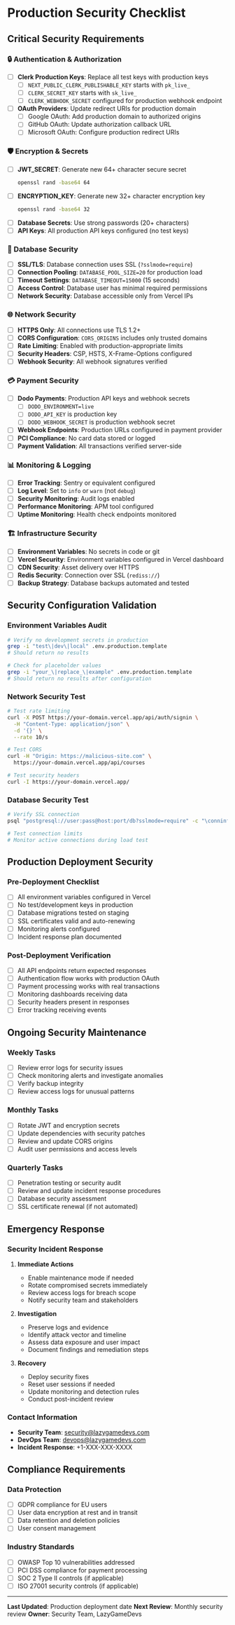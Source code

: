 # Production Security Checklist

## Critical Security Requirements

### 🔒 Authentication & Authorization
- [ ] **Clerk Production Keys**: Replace all test keys with production keys
  - [ ] `NEXT_PUBLIC_CLERK_PUBLISHABLE_KEY` starts with `pk_live_`
  - [ ] `CLERK_SECRET_KEY` starts with `sk_live_`
  - [ ] `CLERK_WEBHOOK_SECRET` configured for production webhook endpoint
- [ ] **OAuth Providers**: Update redirect URIs for production domain
  - [ ] Google OAuth: Add production domain to authorized origins
  - [ ] GitHub OAuth: Update authorization callback URL
  - [ ] Microsoft OAuth: Configure production redirect URIs

### 🛡️ Encryption & Secrets
- [ ] **JWT_SECRET**: Generate new 64+ character secure secret
  ```bash
  openssl rand -base64 64
  ```
- [ ] **ENCRYPTION_KEY**: Generate new 32+ character encryption key
  ```bash
  openssl rand -base64 32
  ```
- [ ] **Database Secrets**: Use strong passwords (20+ characters)
- [ ] **API Keys**: All production API keys configured (no test keys)

### 🔐 Database Security
- [ ] **SSL/TLS**: Database connection uses SSL (`?sslmode=require`)
- [ ] **Connection Pooling**: `DATABASE_POOL_SIZE=20` for production load
- [ ] **Timeout Settings**: `DATABASE_TIMEOUT=15000` (15 seconds)
- [ ] **Access Control**: Database user has minimal required permissions
- [ ] **Network Security**: Database accessible only from Vercel IPs

### 🌐 Network Security
- [ ] **HTTPS Only**: All connections use TLS 1.2+
- [ ] **CORS Configuration**: `CORS_ORIGINS` includes only trusted domains
- [ ] **Rate Limiting**: Enabled with production-appropriate limits
- [ ] **Security Headers**: CSP, HSTS, X-Frame-Options configured
- [ ] **Webhook Security**: All webhook signatures verified

### 💳 Payment Security
- [ ] **Dodo Payments**: Production API keys and webhook secrets
  - [ ] `DODO_ENVIRONMENT=live`
  - [ ] `DODO_API_KEY` is production key
  - [ ] `DODO_WEBHOOK_SECRET` is production webhook secret
- [ ] **Webhook Endpoints**: Production URLs configured in payment provider
- [ ] **PCI Compliance**: No card data stored or logged
- [ ] **Payment Validation**: All transactions verified server-side

### 📊 Monitoring & Logging
- [ ] **Error Tracking**: Sentry or equivalent configured
- [ ] **Log Level**: Set to `info` or `warn` (not `debug`)
- [ ] **Security Monitoring**: Audit logs enabled
- [ ] **Performance Monitoring**: APM tool configured
- [ ] **Uptime Monitoring**: Health check endpoints monitored

### 🏗️ Infrastructure Security
- [ ] **Environment Variables**: No secrets in code or git
- [ ] **Vercel Security**: Environment variables configured in Vercel dashboard
- [ ] **CDN Security**: Asset delivery over HTTPS
- [ ] **Redis Security**: Connection over SSL (`rediss://`)
- [ ] **Backup Strategy**: Database backups automated and tested

## Security Configuration Validation

### Environment Variables Audit
```bash
# Verify no development secrets in production
grep -i "test\|dev\|local" .env.production.template
# Should return no results

# Check for placeholder values
grep -i "your_\|replace_\|example" .env.production.template
# Should return no results after configuration
```

### Network Security Test
```bash
# Test rate limiting
curl -X POST https://your-domain.vercel.app/api/auth/signin \
  -H "Content-Type: application/json" \
  -d '{}' \
  --rate 10/s

# Test CORS
curl -H "Origin: https://malicious-site.com" \
  https://your-domain.vercel.app/api/courses

# Test security headers
curl -I https://your-domain.vercel.app/
```

### Database Security Test
```bash
# Verify SSL connection
psql "postgresql://user:pass@host:port/db?sslmode=require" -c "\conninfo"

# Test connection limits
# Monitor active connections during load test
```

## Production Deployment Security

### Pre-Deployment Checklist
- [ ] All environment variables configured in Vercel
- [ ] No test/development keys in production
- [ ] Database migrations tested on staging
- [ ] SSL certificates valid and auto-renewing
- [ ] Monitoring alerts configured
- [ ] Incident response plan documented

### Post-Deployment Verification
- [ ] All API endpoints return expected responses
- [ ] Authentication flow works with production OAuth
- [ ] Payment processing works with real transactions
- [ ] Monitoring dashboards receiving data
- [ ] Security headers present in responses
- [ ] Error tracking receiving events

## Ongoing Security Maintenance

### Weekly Tasks
- [ ] Review error logs for security issues
- [ ] Check monitoring alerts and investigate anomalies
- [ ] Verify backup integrity
- [ ] Review access logs for unusual patterns

### Monthly Tasks
- [ ] Rotate JWT and encryption secrets
- [ ] Update dependencies with security patches
- [ ] Review and update CORS origins
- [ ] Audit user permissions and access levels

### Quarterly Tasks
- [ ] Penetration testing or security audit
- [ ] Review and update incident response procedures
- [ ] Database security assessment
- [ ] SSL certificate renewal (if not automated)

## Emergency Response

### Security Incident Response
1. **Immediate Actions**
   - Enable maintenance mode if needed
   - Rotate compromised secrets immediately
   - Review access logs for breach scope
   - Notify security team and stakeholders

2. **Investigation**
   - Preserve logs and evidence
   - Identify attack vector and timeline
   - Assess data exposure and user impact
   - Document findings and remediation steps

3. **Recovery**
   - Deploy security fixes
   - Reset user sessions if needed
   - Update monitoring and detection rules
   - Conduct post-incident review

### Contact Information
- **Security Team**: security@lazygamedevs.com
- **DevOps Team**: devops@lazygamedevs.com
- **Incident Response**: +1-XXX-XXX-XXXX

## Compliance Requirements

### Data Protection
- [ ] GDPR compliance for EU users
- [ ] User data encryption at rest and in transit
- [ ] Data retention and deletion policies
- [ ] User consent management

### Industry Standards
- [ ] OWASP Top 10 vulnerabilities addressed
- [ ] PCI DSS compliance for payment processing
- [ ] SOC 2 Type II controls (if applicable)
- [ ] ISO 27001 security controls (if applicable)

---

**Last Updated**: Production deployment date
**Next Review**: Monthly security review
**Owner**: Security Team, LazyGameDevs